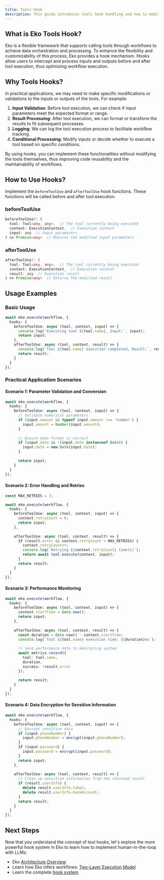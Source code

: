 ```yaml
---
title: Tools Hook
description: This guide introduces tools hook handling and how to modify input and output parameters.
---
```


## What is Eko Tools Hook?

Eko is a flexible framework that supports calling tools through workflows to achieve data orchestration and processing. To enhance the flexibility and customizability of this process, Eko provides a hook mechanism. Hooks allow users to intercept and process inputs and outputs before and after tool execution, thus optimizing workflow execution.

## Why Tools Hooks?

In practical applications, we may need to make specific modifications or validations to the inputs or outputs of the tools. For example:

1. **Input Validation**: Before tool execution, we can check if input parameters meet the expected format or range.
2. **Result Processing**: After tool execution, we can format or transform the results to fit subsequent processes.
3. **Logging**: We can log the tool execution process to facilitate workflow tracking.
4. **Conditional Processing**: Modify inputs or decide whether to execute a tool based on specific conditions.

By using hooks, you can implement these functionalities without modifying the tools themselves, thus improving code reusability and the maintainability of workflows.

## How to Use Hooks?

Implement the `beforeToolUse` and `afterToolUse` hook functions. These functions will be called before and after tool execution.

### beforeToolUse

```typescript
beforeToolUse?: (
  tool: Tool<any, any>,  // The tool currently being executed
  context: ExecutionContext,  // Execution context
  input: any  // Input parameters
) => Promise<any>  // Returns the modified input parameters
```

### afterToolUse  

```typescript
afterToolUse?: (
  tool: Tool<any, any>,  // The tool currently being executed
  context: ExecutionContext,  // Execution context 
  result: any  // Execution result
) => Promise<any>  // Returns the modified result
```

## Usage Examples

### Basic Usage

```typescript
await eko.execute(workflow, {
  hooks: {
    beforeToolUse: async (tool, context, input) => {
      console.log(`Executing tool ${tool.name}, Input:`, input);
      return input;
    },
    afterToolUse: async (tool, context, result) => {
      console.log(`Tool ${tool.name} execution completed, Result:`, result);
      return result;
    }
  }
});
```

### Practical Application Scenarios

#### Scenario 1: Parameter Validation and Conversion

```typescript
await eko.execute(workflow, {
  hooks: {
    beforeToolUse: async (tool, context, input) => {
      // Validate numerical parameters
      if (input.amount && typeof input.amount !== 'number') {
        input.amount = Number(input.amount);
      }
      
      // Ensure date format is correct
      if (input.date && !(input.date instanceof Date)) {
        input.date = new Date(input.date);
      }
      
      return input;
    }
  }
});
```

#### Scenario 2: Error Handling and Retries

```typescript
const MAX_RETRIES = 3;

await eko.execute(workflow, {
  hooks: {
    beforeToolUse: async (tool, context, input) => {
      context.retryCount = 0;
      return input;
    },
    
    afterToolUse: async (tool, context, result) => {
      if (result.error && context.retryCount < MAX_RETRIES) {
        context.retryCount++;
        console.log(`Retrying ${context.retryCount} time(s)`);
        return await tool.execute(context, input);
      }
      return result;
    }
  }
});
```

#### Scenario 3: Performance Monitoring

```typescript
await eko.execute(workflow, {
  hooks: {
    beforeToolUse: async (tool, context, input) => {
      context.startTime = Date.now();
      return input;
    },
    
    afterToolUse: async (tool, context, result) => {
      const duration = Date.now() - context.startTime;
      console.log(`Tool ${tool.name} execution time: ${duration}ms`);
      
      // Send performance data to monitoring system
      await metrics.record({
        tool: tool.name,
        duration,
        success: !result.error
      });
      
      return result;
    }
  }
});
```

#### Scenario 4: Data Encryption for Sensitive Information

```typescript
await eko.execute(workflow, {
  hooks: {
    beforeToolUse: async (tool, context, input) => {
      // Encrypt sensitive data
      if (input.phoneNumber) {
        input.phoneNumber = encrypt(input.phoneNumber);
      }
      if (input.password) {
        input.password = encrypt(input.password);
      }
      return input;
    },
    
    afterToolUse: async (tool, context, result) => {
      // Clean up sensitive information from the returned result
      if (result.userInfo) {
        delete result.userInfo.token;
        delete result.userInfo.bankAccount;
      }
      return result;
    }
  }
});
```
## Next Steps

Now that you understand the concept of tool hooks, let's explore the more powerful hook system in Eko to learn how to implement human-in-the-loop with LLMs:

- Eko [Architecture Overview](/docs/architecture)
- Learn how Eko infers workflows: [Two-Layer Execution Model](/docs/architecture/execution-model)
- Learn the complete [hook system](/docs/architecture/hook-system)